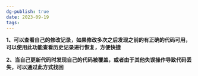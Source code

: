 ```yaml
---
dg-publish: true
date: 2023-09-19
tags:
---
```

**1、可以查看自己的修改记录，如果修改多次之后发现之前的有正确的代码可用，可以使用此功能查看历史记录进行恢复，方便快捷**

**2、当自己更新代码时发现自己的代码被覆盖，或者由于其他失误操作导致代码丢失，可以通过此方式找回**
